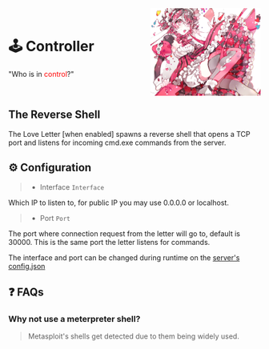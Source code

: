 <div>
  <img width="220" align="right" src="../Repo/Images/3.png" alt="LoveLetter"/>
  <br>
  <h1>🕹️ Controller</h1>
  <p>"Who is in <span style="color:red">control</span>?"</p>
</div>
<br/>

## The Reverse Shell
The Love Letter [when enabled] spawns a reverse shell that opens a TCP port and listens for incoming cmd.exe commands from the server.

## ⚙️ Configuration
> - Interface ```Interface```

Which IP to listen to, for public IP you may use 0.0.0.0 or localhost.

> - Port ```Port```

The port where connection request from the letter will go to, default is 30000. This is the same port the letter listens for commands.

The interface and port can be changed during runtime on the [server's config.json](../Server/)

## ❓ FAQs
### Why not use a meterpreter shell?
> Metasploit's shells get detected due to them being widely used.